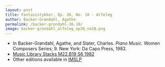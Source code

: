 ```yaml
---
layout: post
title: Fantasistykker, Op. 36, No. 10 - Alfeleg
author: Backer-Grøndahl, Agathe
permalink: /backer-grondahl-36.10/
image: backer-grondahl_alfeleg_op36_no10.png
---
```


- In Backer-Grøndahl, Agathe, and Slater, Charles. *Piano Music.* Women Composers Series; 9. New York: Da Capo Press, 1982.
- <a href="https://tufts-primo.hosted.exlibrisgroup.com/permalink/f/14dinuo/01TUN_ALMA2185674780003851" target="_blank">Music Library Stacks M22.B19 S6 1982</a>
- Other editions available in <a href="https://imslp.org/wiki/10_Fantasistykker%2C_Op.36_(Backer-Gr%C3%B8ndahl%2C_Agathe)" target="_blank">IMSLP</a>
